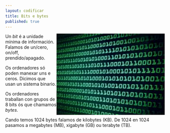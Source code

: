 ```yaml
---
layout: codificar
title: Bits e bytes
published: true
---
```

<img style="float: right;" alt="bits" height="256px"  src="/imaxes/bit.jpg">

Un _bit_ é a unidade mínima de información. Falamos de un/cero, on/off, prendido/apagado.

Os ordenadores só poden manexar uns e ceros. Dicimos que usan un sistema binario.

Os ordenadores traballan con grupos de 8 bits ós que chamamos _bytes_.

Cando temos 1024 bytes falamos de kilobytes (KB). De 1024 en 1024 pasamos a megabytes (MB), xigabyte (GB) ou terabyte (TB).

<!-- TODO: ajldksf -->
